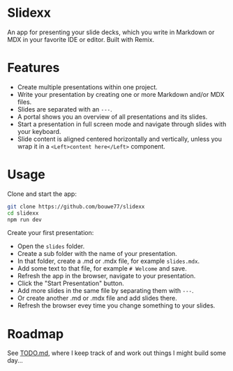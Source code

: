 # Slidexx

An app for presenting your slide decks, which you write in Markdown or MDX in your favorite IDE or editor. Built with Remix.

# Features

- Create multiple presentations within one project.
- Write your presentation by creating one or more Markdown and/or MDX files.
- Slides are separated with an `---`.
- A portal shows you an overview of all presentations and its slides.
- Start a presentation in full screen mode and navigate through slides with your keyboard.
- Slide content is aligned centered horizontally and vertically, unless you wrap it in a `<Left>content here</Left>` component.

# Usage

Clone and start the app:

```sh
git clone https://github.com/bouwe77/slidexx
cd slidexx
npm run dev
```

Create your first presentation:

- Open the `slides` folder.
- Create a sub folder with the name of your presentation.
- In that folder, create a .md or .mdx file, for example `slides.mdx`.
- Add some text to that file, for example `# Welcome` and save.
- Refresh the app in the browser, navigate to your presentation.
- Click the "Start Presentation" button.
- Add more slides in the same file by separating them with `---`.
- Or create another .md or .mdx file and add slides there.
- Refresh the browser evey time you change something to your slides.

# Roadmap

See [TODO.md](./TODO.md), where I keep track of and work out things I might build some day...
